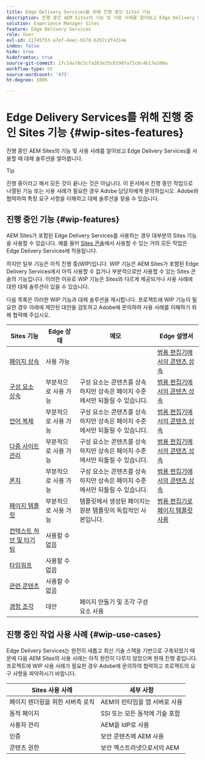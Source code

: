 ```yaml
---
title: Edge Delivery Services를 위해 진행 중인 Sites 기능
description: 진행 중인 AEM Sites의 기능 및 사용 사례를 알아보고 Edge Delivery Services를 사용할 때 대체 솔루션을 알아봅니다.
solution: Experience Manager Sites
feature: Edge Delivery Services
role: User
exl-id: 21745f53-a7ef-4eec-9170-b267c2f4314e
index: false
hide: true
hidefromtoc: true
source-git-commit: 17c14a78c2cfa262e25c6196fa73c6c4b17e200a
workflow-type: ht
source-wordcount: '473'
ht-degree: 100%

---
```


# Edge Delivery Services를 위해 진행 중인 Sites 기능 {#wip-sites-features}

진행 중인 AEM Sites의 기능 및 사용 사례를 알아보고 Edge Delivery Services를 사용할 때 대체 솔루션을 알아봅니다.

>[!TIP]
>
>진행 중이라고 해서 모든 것이 끝나는 것은 아닙니다. 이 문서에서 진행 중인 작업으로 나열된 기능 또는 사용 사례가 필요한 경우 Adobe 담당자에게 문의하십시오. Adobe와 협력하여 특정 요구 사항을 이해하고 대체 솔루션을 찾을 수 있습니다.

## 진행 중인 기능 {#wip-features}

AEM Sites가 포함된 Edge Delivery Services를 사용하는 경우 대부분의 Sites 기능을 사용할 수 있습니다. 예를 들어 [Sites 콘솔](/help/sites-cloud/authoring/sites-console/introduction.md)에서 사용할 수 있는 거의 모든 작업은 Edge Delivery Services에 적용됩니다.

하지만 일부 기능은 아직 진행 중(WIP)입니다. WIP 기능은 AEM Sites가 포함된 Edge Delivery Services에서 아직 사용할 수 없거나 부분적으로만 사용할 수 있는 Sites 콘솔의 기능입니다. 이러한 이유로 WIP 기능은 Sites와 다르게 제공되거나 사용 사례에 대한 대체 솔루션이 있을 수 있습니다.

다음 목록은 이러한 WIP 기능과 대체 솔루션을 제시합니다. 프로젝트에 WIP 기능이 필요한 경우 아래에 제안된 대안을 검토하고 Adobe에 문의하여 사용 사례를 이해하기 위해 협력해 주십시오.

| Sites 기능 | Edge 상태 | 메모 | Edge 설명서 |
|---|---|---|---|
| [페이지 상속](/help/sites-cloud/administering/msm-and-translation.md) | 사용 가능 |  | [범용 편집기에서의 콘텐츠 상속](/help/sites-cloud/authoring/universal-editor/inheritance.md) |
| [구성 요소 상속](/help/sites-cloud/administering/msm-and-translation.md) | 부분적으로 사용 가능 | 구성 요소는 콘텐츠를 상속하지만 상속은 페이지 수준에서만 되돌릴 수 있습니다. | [범용 편집기에서의 콘텐츠 상속](/help/sites-cloud/authoring/universal-editor/inheritance.md) |
| [언어 복제](/help/sites-cloud/administering/translation/overview.md) | 부분적으로 사용 가능 | 구성 요소는 콘텐츠를 상속하지만 상속은 페이지 수준에서만 되돌릴 수 있습니다. | [범용 편집기에서의 콘텐츠 상속](/help/sites-cloud/authoring/universal-editor/inheritance.md) |
| [다중 사이트 관리](/help/sites-cloud/administering/msm/overview.md) | 부분적으로 사용 가능 | 구성 요소는 콘텐츠를 상속하지만 상속은 페이지 수준에서만 되돌릴 수 있습니다. | [범용 편집기에서의 콘텐츠 상속](/help/sites-cloud/authoring/universal-editor/inheritance.md) |
| [론치](/help/sites-cloud/authoring/launches/overview.md) | 부분적으로 사용 가능 | 구성 요소는 콘텐츠를 상속하지만 상속은 페이지 수준에서만 되돌릴 수 있습니다. | [범용 편집기에서의 콘텐츠 상속](/help/sites-cloud/authoring/universal-editor/inheritance.md) |
| [페이지 템플릿](/help/sites-cloud/authoring/page-editor/templates.md) | 부분적으로 사용 가능 | 템플릿에서 생성된 페이지는 원본 템플릿의 독립적인 사본입니다. | [범용 편집기로 페이지 템플릿 사용](/help/sites-cloud/authoring/universal-editor/templates.md) |
| [컨텍스트 허브 및 타기팅](/help/sites-cloud/authoring/personalization/overview.md) | 사용할 수 없음 |  |  |
| [타임워프](/help/sites-cloud/authoring/launches/preview.md) | 사용할 수 없음 |  |  |
| [관련 콘텐츠](/help/sites-cloud/authoring/page-editor/editor-side-panel.md#associated-content-browser) | 사용할 수 없음 |  |  |
| [경험 조각](/help/sites-cloud/authoring/fragments/experience-fragments.md) | 대안 | 페이지 만들기 및 조각 구성 요소 사용 |  |

## 진행 중인 작업 사용 사례 {#wip-use-cases}

Edge Delivery Services는 완전히 새롭고 최신 기술 스택을 기반으로 구축되었기 때문에 다음 AEM Sites의 사용 사례는 아직 완전히 다루지 않았으며 현재 진행 중입니다. 프로젝트에 WIP 사용 사례가 필요한 경우 Adobe에 문의하여 협력하고 프로젝트의 요구 사항을 파악하시기 바랍니다.

| Sites 사용 사례 | 세부 사항 |
|---|---|
| 페이지 렌더링을 위한 서버측 로직 | AEM의 런타임을 앱 서버로 사용 |
| 동적 페이지 | SSI 또는 모든 동적에 기술 포함 |
| 사용자 관리 | AEM을 IdP로 사용 |
| 인증 | 보안 콘텐츠에 AEM 사용 |
| 콘텐츠 권한 | 보안 엑스트라넷으로서의 AEM |

